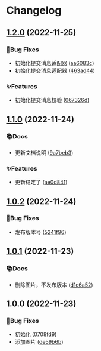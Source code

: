 # Changelog

## [1.2.0](https://github.com/topsjf/release/compare/v1.1.0...v1.2.0) (2022-11-25)


### 🐛Bug Fixes

* 初始化提交消息适配器 ([aa6083c](https://github.com/topsjf/release/commit/aa6083c5c5fb6781fd887f1bb4111d39021a18b5))
* 初始化提交消息适配器 ([463ad44](https://github.com/topsjf/release/commit/463ad44e344a20e1bf4dfd61e041cf8a40da54b7))


### ✨Features

* 初始化提交消息校验 ([067326d](https://github.com/topsjf/release/commit/067326d2bae6904866811d8ed0793dfca6080620))

## [1.1.0](https://github.com/topsjf/release/compare/v1.0.2...v1.1.0) (2022-11-24)


### 📚Docs

* 更新文档说明 ([9a7beb3](https://github.com/topsjf/release/commit/9a7beb3a0104ac1af8347df25415f94d293d7d43))


### ✨Features

* 更新稳定了 ([ae0d841](https://github.com/topsjf/release/commit/ae0d841595afe4d2cfde48b31ab5df9fa002f2fa))

## [1.0.2](https://github.com/topsjf/release/compare/v1.0.1...v1.0.2) (2022-11-24)


### 🐛Bug Fixes

* 发布版本号 ([5241f96](https://github.com/topsjf/release/commit/5241f961c0a392ac94164c3c8d2216656615722b))

## [1.0.1](https://github.com/topsjf/release/compare/v1.0.0...v1.0.1) (2022-11-23)


### 📚Docs

* 删除图片，不发布版本 ([d1c6a52](https://github.com/topsjf/release/commit/d1c6a52c47651a02e0ba2be8f93cefb62c939d21))

## 1.0.0 (2022-11-23)


### 🐛Bug Fixes

* 初始化 ([0708fd9](https://github.com/topsjf/release/commit/0708fd95c0215bca23a8112393da03c0d7a63550))
* 添加图片 ([de59b6b](https://github.com/topsjf/release/commit/de59b6b8375cc96a0b364ecf5cf56030c5fdd6b2))
